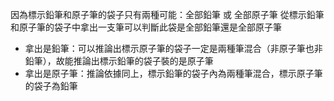 因為標示鉛筆和原子筆的袋子只有兩種可能：全部鉛筆 或 全部原子筆
從標示鉛筆和原子筆的袋子中拿出一支筆可以判斷此袋是全部鉛筆還是全部原子筆
   - 拿出是鉛筆：可以推論出標示原子筆的袋子一定是兩種筆混合（非原子筆也非鉛筆），故能推論出標示鉛筆的袋子裝的是原子筆
   - 拿出是原子筆：推論依據同上，標示鉛筆的袋子內為兩種筆混合，標示原子筆的袋子為鉛筆

